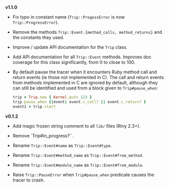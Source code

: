 __v1.1.0__


* Fix typo in constant name (`Trip::ProgessError` is now `Trip::ProgressError`).

* Remove the methods `Trip::Event.{method_calls, method_returns}` and the
  constants they used.

* Improve / update API documentation for the `Trip` class.

* Add API documentation for all `Trip::Event` methods.
 Improves doc coverage for this class significantly, from 0 to close to 100.

* By default pause the tracer when it encounters Ruby method call and
  return events (ie those not implemented in C). The call and return events from
  methods implemented in C are ignored by default, although they can still be
  identified and used from a block given to `Trip#pause_when`:

  ```ruby
  trip = Trip.new { Kernel.puts 123 }
  trip.pause_when {|event| event.c_call? || event.c_return? }
  event1 = trip.start
  ```

__v0.1.2__

  * Add magic frozen string comment to all `lib/` files (Riny 2.3+).

  * Remove `Trip#in_progress?``.

  * Rename `Trip::Event#name` as `Trip::Event#type`.

  * Rename `Trip::Event#method_name` as `Trip::Event#from_method`.

  * Rename `Trip::Event#module_name` as `Trip::Event#from_module`.

  * Raise `Trip::PauseError` when `Trip#pause_when` predicate causes the
    tracer to crash.
